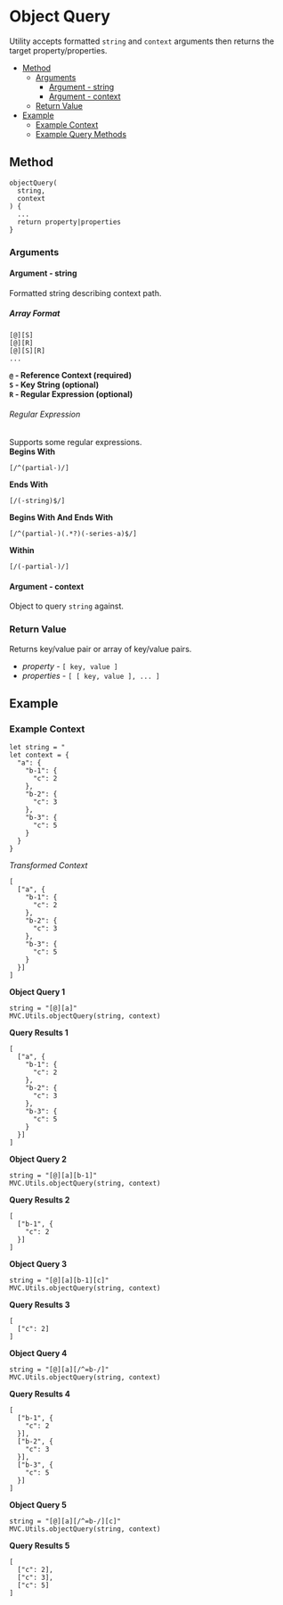 
# Object Query
Utility accepts formatted `string` and `context` arguments then returns the target property/properties.  

- [Method](#method)
  - [Arguments](#arguments)
    - [Argument - string](#argument-string)
    - [Argument - context](#argument-context)
  - [Return Value](#return-value)
- [Example](#example)
  - [Example Context](#example-context)
  - [Example Query Methods](#example-query-methods)

## Method
```
objectQuery(
  string,
  context
) {
  ...
  return property|properties
}
```

### Arguments
#### Argument - string
Formatted string describing context path.  
##### Array Format
```
[@][S]
[@][R]
[@][S][R]
...
```
**`@` - Reference Context (required)**  
**`S` - Key String (optional)**  
**`R` - Regular Expression (optional)**  

###### Regular Expression
Supports some regular expressions.  
**Begins With**  
```
[/^(partial-)/]
```

**Ends With**  
```
[/(-string)$/]
```

**Begins With And Ends With**  
```
[/^(partial-)(.*?)(-series-a)$/]
```

**Within**  
```
[/(-partial-)/]
```

#### Argument - context
Object to query `string` against.  

### Return Value
Returns key/value pair or array of key/value pairs.  
- *property*  -  `[
  key, value
]`  
- *properties* - `[
  [
    key, value
  ],
  ...
]`  


## Example
### Example Context
```
let string = "
let context = {
  "a": {
    "b-1": {
      "c": 2
    },
    "b-2": {
      "c": 3
    },
    "b-3": {
      "c": 5
    }
  }
}
```

*Transformed Context*  
```
[
  ["a", {
    "b-1": {
      "c": 2
    },
    "b-2": {
      "c": 3
    },
    "b-3": {
      "c": 5
    }
  }]
]
```

**Object Query 1**  
```
string = "[@][a]"
MVC.Utils.objectQuery(string, context)
```
**Query Results 1**  
```
[
  ["a", {
    "b-1": {
      "c": 2
    },
    "b-2": {
      "c": 3
    },
    "b-3": {
      "c": 5
    }
  }]
]
```

**Object Query 2**  
```
string = "[@][a][b-1]"
MVC.Utils.objectQuery(string, context)
```
**Query Results 2**  
```
[
  ["b-1", {
    "c": 2
  }]
]
```

**Object Query 3**  
```
string = "[@][a][b-1][c]"
MVC.Utils.objectQuery(string, context)
```
**Query Results 3**  
```
[
  ["c": 2]
]
```

**Object Query 4**  
```
string = "[@][a][/^=b-/]"
MVC.Utils.objectQuery(string, context)
```
**Query Results 4**  
```
[
  ["b-1", {
    "c": 2
  }],
  ["b-2", {
    "c": 3
  }],
  ["b-3", {
    "c": 5
  }]
]
```

**Object Query 5**  
```
string = "[@][a][/^=b-/][c]"
MVC.Utils.objectQuery(string, context)
```
**Query Results 5**  
```
[
  ["c": 2],
  ["c": 3],
  ["c": 5]
]
```
